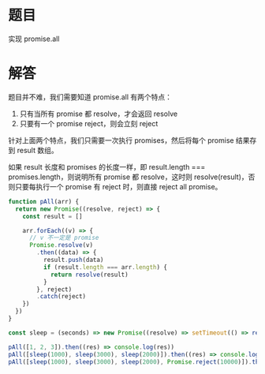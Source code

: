 # 题目

实现 promise.all

# 解答
题目并不难，我们需要知道 promise.all 有两个特点：
1. 只有当所有 promise 都 resolve，才会返回 resolve
2. 只要有一个 promise reject，则会立刻 reject

针对上面两个特点，我们只需要一次执行 promises，然后将每个 promise 结果存到 result 数组。

如果 result 长度和 promises 的长度一样，即 result.length === promises.length，则说明所有 promise 都 resolve，这时则 resolve(result)，否则只要每执行一个 promise 有 reject 时，则直接 reject all promise。

```js
function pAll(arr) {
  return new Promise((resolve, reject) => {
    const result = []

    arr.forEach((v) => {
      // v 不一定是 promise
      Promise.resolve(v)
        .then((data) => {
          result.push(data)
          if (result.length === arr.length) {
            return resolve(result)
          }
        }, reject)
        .catch(reject)
    })
  })
}

const sleep = (seconds) => new Promise((resolve) => setTimeout(() => resolve(seconds), seconds))

pAll([1, 2, 3]).then((res) => console.log(res))
pAll([sleep(1000), sleep(3000), sleep(2000)]).then((res) => console.log(res))
pAll([sleep(1000), sleep(3000), sleep(2000), Promise.reject(10000)]).then((res) => console.log(res)).catch((e) => console.log(e, '<- Error'))
```